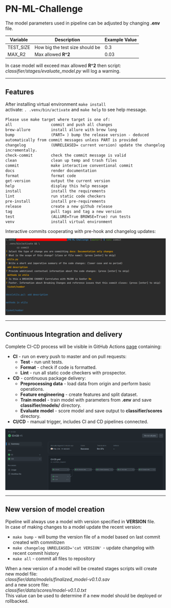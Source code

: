# PN-ML-Challenge
The model parameters used in pipeline can be adjusted by changing **.env** file.

| **Variable** | **Description**                 | **Example Value** |
|--------------|---------------------------------|-------------------|
| TEST_SIZE    | How big the test size should be | 0.3               |
| MAX_R2       | Max allowed **R^2**             | 0.03              |

In case model will exceed max allowed **R^2** then script: *classifier/stages/evaluate_model.py* will log a warning.

***
## Features
After installing virtual environment `make install`  
activate: `. .venv/bin/activate` and `make help` to see help message.
```
Please use make target where target is one of:
all                 commit and push all changes
brew-allure         install allure with brew long
bump                (PART= ) bump the release version - deduced automatically from commit messages unless PART is provided
changelog           (UNRELEASED= current version) update the changelog incrementally.
check-commit        check the commit message is valid
clean               clean up temp and trash files
commit              make interactive conventional commit
docs                render documentation
format              format code
get-version         output the current version
help                display this help message
install             install the requirements
lint                run static code checkers
pre-install         install pre-requirements
release             create a new github release
tag                 pull tags and tag a new version
test                (ALLURE=True BROWSE=True) run tests
venv                install virtual environment

```
Interactive commits cooperating with pre-hook and changelog updates:
<center>
<div style="width: 100%; height: 40%">

![Pipeline](.github/Commit.png)

</div>
</center>

***
## Continuous Integration and delivery
Complete CI-CD process will be visible in GitHub Actions [page](https://github.com/Filip-231/PN-ML-Challenge/actions) containing:
* **CI** - run on every push to master and on pull requests:
  * **Test**  - run unit tests.
  * **Format** - check if code is formatted.
  * **Lint** - run all static code checkers with prospector.
* **CD** - continuous package delivery:
  * **Preprocessing data** - load data from origin and perform basic operations.
  * **Feature engineering** - create features and split dataset.
  * **Train model** - train model with parameters from **.env** and save **classifier/models/** directory.
  * **Evaluate model** - score model and save output to **classifier/scores** directory.
* **CI/CD** - manual trigger, includes CI and CD pipelines connected.

<center>
<div style="width: 100%; height: 40%">

![Pipeline](.github/Pipeline.png)

</div>
</center>

***

## New version of model creation
Pipeline will always use a model with version specified in **VERSION** file.  
In case of making changes to a model update the recent version:
* `make bump` - will bump the version file of a model based on last commit created with commitizen  
* `make changelog UNRELEASED='cat VERSION'` - update changelog with recent commit history  
* `make all` - commit all files to repository

When a new version of a model will be created stages scripts will create new model file:  
*classifier/data/models/finalized_model-v0.1.0.sav*  
and a new score file:    
*classifier/data/scores/model-v0.1.0.txt*  
This value can be used to determine if a new model should be deployed or rollbacked.
